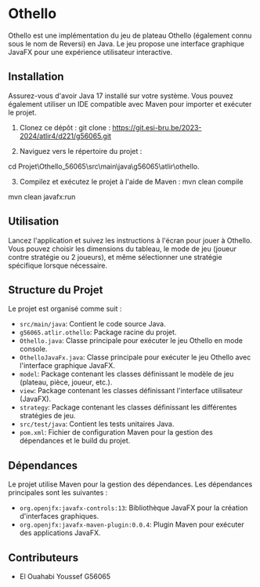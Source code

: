 # Othello

Othello est une implémentation du jeu de plateau Othello (également connu sous le nom de Reversi) en Java. Le jeu propose une interface graphique JavaFX pour une expérience utilisateur interactive.

## Installation

Assurez-vous d'avoir Java 17 installé sur votre système. Vous pouvez également utiliser un IDE compatible avec Maven pour importer et exécuter le projet.

1. Clonez ce dépôt :
git clone : https://git.esi-bru.be/2023-2024/atlir4/d221/g56065.git

2. Naviguez vers le répertoire du projet :

cd Projet\Othello_56065\src\main\java\g56065\atlir\othello.

3. Compilez et exécutez le projet à l'aide de Maven :
mvn clean compile 

mvn clean javafx:run



## Utilisation

Lancez l'application et suivez les instructions à l'écran pour jouer à Othello. Vous pouvez choisir les dimensions du tableau, le mode de jeu (joueur contre stratégie ou 2 joueurs), et même sélectionner une stratégie spécifique lorsque nécessaire.

## Structure du Projet

Le projet est organisé comme suit :

- `src/main/java`: Contient le code source Java.
- `g56065.atlir.othello`: Package racine du projet.
 - `Othello.java`: Classe principale pour exécuter le jeu Othello en mode console.
 - `OthelloJavaFx.java`: Classe principale pour exécuter le jeu Othello avec l'interface graphique JavaFX.
 - `model`: Package contenant les classes définissant le modèle de jeu (plateau, pièce, joueur, etc.).
 - `view`: Package contenant les classes définissant l'interface utilisateur (JavaFX).
 - `strategy`: Package contenant les classes définissant les différentes stratégies de jeu.
- `src/test/java`: Contient les tests unitaires Java.
- `pom.xml`: Fichier de configuration Maven pour la gestion des dépendances et le build du projet.

## Dépendances

Le projet utilise Maven pour la gestion des dépendances. Les dépendances principales sont les suivantes :

- `org.openjfx:javafx-controls:13`: Bibliothèque JavaFX pour la création d'interfaces graphiques.
- `org.openjfx:javafx-maven-plugin:0.0.4`: Plugin Maven pour exécuter des applications JavaFX.

## Contributeurs

- El Ouahabi Youssef G56065

